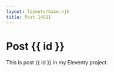 ```yaml
---
layout: layouts/base.njk
title: Post 14511
---
```


# Post {{ id }}

This is post {{ id }} in my Eleventy project.
